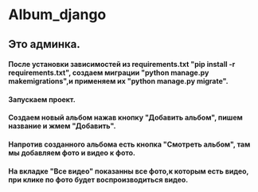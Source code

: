 # Album_django
## Это админка.
#### После установки зависимостей из requirements.txt "pip install -r requirements.txt", создаем миграции "python manage.py makemigrations",и применяем их "python manage.py migrate".
#### Запускаем проект.
#### Создаем новый альбом нажав кнопку "Добавить альбом", пишем название и жмем "Добавить".
#### Напротив созданного альбома есть кнопка "Смотреть альбом", там мы добавляем фото и видео к фото.
#### На вкладке "Все видео" показанны все фото,к которым есть видео, при клике по фото будет воспроизводиться видео.
